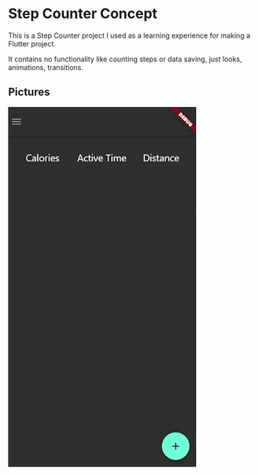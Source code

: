 # Step Counter Concept

This is a Step Counter project I used as a learning experience for making a Flutter project.

It contains no functionality like counting steps or data saving, just looks, animations, transitions.

## Pictures
![](images/animation.gif)